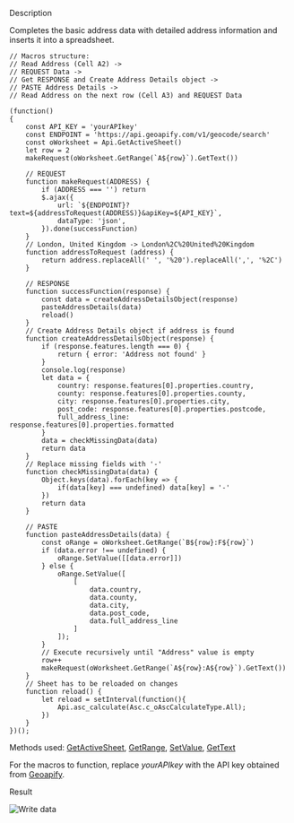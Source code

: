 Description

Completes the basic address data with detailed address information and inserts it into a spreadsheet.

```
// Macros structure:
// Read Address (Cell A2) ->
// REQUEST Data -> 
// Get RESPONSE and Create Address Details object ->
// PASTE Address Details -> 
// Read Address on the next row (Cell A3) and REQUEST Data

(function()
{
    const API_KEY = 'yourAPIkey'
    const ENDPOINT = 'https://api.geoapify.com/v1/geocode/search'
    const oWorksheet = Api.GetActiveSheet()
    let row = 2
    makeRequest(oWorksheet.GetRange(`A${row}`).GetText())
    
    // REQUEST
    function makeRequest(ADDRESS) {
        if (ADDRESS === '') return
        $.ajax({
            url: `${ENDPOINT}?text=${addressToRequest(ADDRESS)}&apiKey=${API_KEY}`,
            dataType: 'json',
        }).done(successFunction)
    }
    // London, United Kingdom -> London%2C%20United%20Kingdom
    function addressToRequest (address) {
        return address.replaceAll(' ', '%20').replaceAll(',', '%2C')
    }
    
    // RESPONSE
    function successFunction(response) {
        const data = createAddressDetailsObject(response)
        pasteAddressDetails(data)
        reload()
    }
    // Create Address Details object if address is found
    function createAddressDetailsObject(response) {
        if (response.features.length === 0) {
            return { error: 'Address not found' }
        }
        console.log(response)
        let data = {
            country: response.features[0].properties.country,
            county: response.features[0].properties.county,
            city: response.features[0].properties.city,
            post_code: response.features[0].properties.postcode,
            full_address_line: response.features[0].properties.formatted
        }
        data = checkMissingData(data)
        return data
    }
    // Replace missing fields with '-'
    function checkMissingData(data) {
        Object.keys(data).forEach(key => {
            if(data[key] === undefined) data[key] = '-'
        })
        return data
    }
    
    // PASTE
    function pasteAddressDetails(data) {
        const oRange = oWorksheet.GetRange(`B${row}:F${row}`)
        if (data.error !== undefined) {
            oRange.SetValue([[data.error]])
        } else {
            oRange.SetValue([
                [
                    data.country,
                    data.county,
                    data.city,
                    data.post_code,
                    data.full_address_line
                ]
            ]);
        }
        // Execute recursively until "Address" value is empty
        row++
        makeRequest(oWorksheet.GetRange(`A${row}:A${row}`).GetText())
    }
    // Sheet has to be reloaded on changes
    function reload() {
        let reload = setInterval(function(){
            Api.asc_calculate(Asc.c_oAscCalculateType.All);
        })
    }
})();
```

Methods used: [GetActiveSheet](/officeapi/spreadsheetapi/api/getactivesheet), [GetRange](/officeapi/spreadsheetapi/apiworksheet/getrange), [SetValue](/officeapi/spreadsheetapi/apirange/setvalue), [GetText](/officeapi/spreadsheetapi/apirange/gettext)

For the macros to function, replace *yourAPIkey* with the API key obtained from [Geoapify](https://www.geoapify.com/).

Result

![Write data](/assets/images/plugins/complete_address_information.png)
